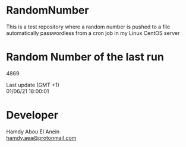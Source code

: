 # RandomNumber    
This is a test repository where a random number is pushed to a file automatically passwordless from a cron job in my Linux CentOS server    
# Random Number of the last run   
4869
      
Last update (GMT +1)    
01/06/21 18:00:01
# Developer    
Hamdy Abou El Anein   
hamdy.aea@protonmail.com
